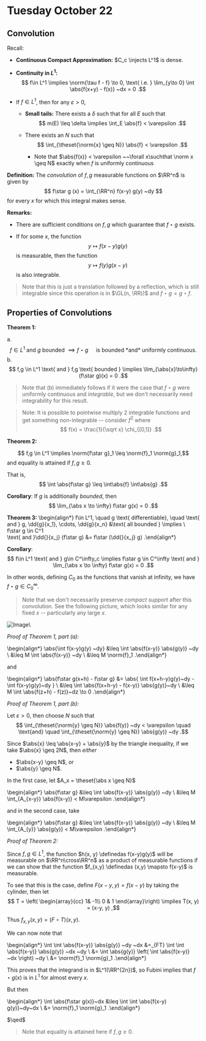 # Tuesday October 22

## Convolution

Recall:

- **Continuous Compact Approximation:**
$C_c \injects L^1$ is dense.

- **Continuity in $L^1$:**  
  $$
  f\in L^1 \implies \norm{\tau f - f} \to 0, \text{ i.e. } \lim_{y\to 0} \int \abs{f(x+y) - f(x)} ~dx = 0
  .$$

- If $f\in L^1$, then for any $\varepsilon > 0$, 
  
  - **Small tails:** There exists a $\delta$ such that for all $E$ such that 
  $$
  m(E) \leq \delta \implies \int_E \abs{f} < \varepsilon
  .$$

  - There exists an $N$ such that 
  $$
  \int_{\theset{\norm{x} \geq N}} \abs{f} < \varepsilon
  .$$ 
    - Note that $\abs{f(x)} < \varepsilon ~~\forall x\suchthat  \norm x \geq N$ exactly when $f$ is uniformly continuous

**Definition:**
The *convolution* of $f,g$ measurable functions on $\RR^n$ is given by
$$
f\star g (x) = \int_{\RR^n} f(x-y) g(y) ~dy
$$
for every $x$ for which this integral makes sense.


**Remarks:**

- There are sufficient conditions on $f,g$ which guarantee that $f\star g$ exists.

- If for some $x$, the function 
$$
y\mapsto f(x-y)g(y)
$$ is measurable, then the function
$$
y\mapsto f(y)g(x-y)
$$ 
is also integrable.

> Note that this is just a translation followed by a reflection, which is still integrable since this operation is in $\GL(n, \RR))$ and $f\star g = g \star f$.

## Properties of Convolutions

**Theorem 1:**

a. 
$$
f\in L^1 \text{ and } g \text{ bounded } \implies f\star g \quad \text{ is bounded  *and* uniformly continuous}.
$$
b. 
$$
f,g \in L^1 \text{ and } f,g \text{ bounded } \implies \lim_{\abs{x}\to\infty} (f\star g)(x) = 0
.$$

> Note that (b) immediately follows if it were the case that $f\star g$ were uniformly continuous and *integrable*, but we don't necessarily need integrability for this result.

> Note: It is possible to pointwise multiply 2 integrable functions and get something non-integrable -- consider $f^2$ where 
$$
f(x) = \frac{1}{\sqrt x} \chi_{[0,1]}
.$$

**Theorem 2:**

$$ f,g \in L^1 \implies \norm{f\star g}_1 \leq \norm{f}_1 \norm{g}_1,$$ and equality is attained if $f, g \geq 0$.

That is,
$$
\int \abs{f\star g} \leq \int\abs{f} \int\abs{g}
.$$

**Corollary**:
If $g$ is additionally *bounded*, then 
$$
\lim_{\abs x \to \infty} f\star g(x) = 0
.$$

**Theorem 3:**
\begin{align*}
f\in L^1, \quad g \text{ differentiable}, \quad \text{ and } g, \dd{g}{x_1}, \cdots, \dd{g}{x_n} &\text{ all bounded } \implies \\
f\star g \in C^1  
\text{ and }\dd{}{x_j} (f\star g) &= f\star (\dd{}{x_j} g)
.\end{align*}

**Corollary**:
$$
f\in L^1  \text{ and } g\in C^\infty_c \implies f\star g \in C^\infty \text{ and } \lim_{\abs x \to \infty} f\star g(x) = 0
.$$ 

In other words, defining $C_0$ as the functions that vanish at infinity, we have $f\star g \in C_0^\infty$.

> Note that we don't necessarily preserve *compact support* after this convolution. 
See the following picture, which looks similar for any fixed $x$ -- particularly any large $x$.

![Image](figures/2019-10-22-11:55.png)\

*Proof of Theorem 1, part (a):*

\begin{align*}
\abs{\int f(x-y)g(y) ~dy} 
&\leq \int \abs{f(x-y)} \abs{g(y)} ~dy \\
&\leq M \int \abs{f(x-y)} ~dy \\
&\leq M \norm{f}_1
.\end{align*}

and


\begin{align*}
\abs{f\star g(x+h) - f\star g}
&= \abs{
\int f(x+h-y)g(y)~dy - \int f(x-y)g(y)~dy
} \\
&\leq \int \abs{f(x+h-y) - f(x-y)} \abs{g(y)}~dy \\
&\leq M \int \abs{f(z+h) - f(z)}~dz \to 0
.\end{align*}


*Proof of Theorem 1, part (b):*

Let $\varepsilon > 0$, then choose $N$ such that 
$$
\int_{\theset{\norm{y} \geq N}} \abs{f(y)} ~dy < \varepsilon \quad \text{and} \quad 
\int_{\theset{\norm{y} \geq N}} \abs{g(y)} ~dy 
.$$

Since $\abs{x} \leq \abs{x-y} + \abs{y}$ by the triangle inequality, if we take $\abs{x} \geq 2N$, then *either* 

- $\abs{x-y} \geq N$, or
- $\abs{y} \geq N$.

In the first case, let $A_x = \theset{\abs x \geq N}$


\begin{align*}
\abs{f\star g} 
&\leq \int \abs{f(x-y)} \abs{g(y)} ~dy \\
&\leq M \int_{A_{x-y}} \abs{f(x-y)} < M\varepsilon
.\end{align*}


and in the second case, take


\begin{align*}
\abs{f\star g} 
&\leq \int \abs{f(x-y)} \abs{g(y)} ~dy \\
&\leq M \int_{A_{y}} \abs{g(y)} < M\varepsilon
.\end{align*}


*Proof of Theorem 2:*

Since $f,g \in L^1$, the function $h(x, y) \definedas f(x-y)g(y)$ will be measurable on $\RR^n\cross\RR^n$ as a product of measurable functions if we can show that the function $f_{x,y} \definedas (x,y) \mapsto f(x-y)$ is measurable.

To see that this is the case, define $F(x-y, y) = f(x-y)$ by taking the cylinder, then let 
$$
T = \left( \begin{array}{cc} 1& -1\\  0 & 1 \end{array}\right) \implies T(x, y) = (x-y, y)
,$$ 

Thus $f_{x,y}(x, y) = (F \circ T)(x, y)$.

We can now note that

\begin{align*}
\int \int \abs{f(x-y)} \abs{g(y)} ~dy ~dx 
&=_{FT} \int \int \abs{f(x-y)} \abs{g(y)} ~dx ~dy \\
&= \int \abs{g(y)} \left( \int \abs{f(x-y)} ~dx \right) ~dy \\
&= \norm{f}_1 \norm{g}_1
.\end{align*}

This proves that the integrand is in $L^1(\RR^{2n})$, so Fubini implies that $f\star g(x)$ is in $L^1$ for almost every $x$.

But then

\begin{align*}
\int \abs{f\star g(x)}~dx 
&\leq \int \int \abs{f(x-y) g(y)}~dy~dx \\
&= \norm{f}_1 \norm{g}_1
.\end{align*}

$\qed$

> Note that equality is attained here if $f, g \geq 0$.

